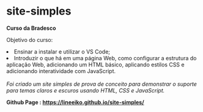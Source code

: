 # site-simples

<b>Curso da Bradesco</b>

Objetivo do curso:<br>
<li>Ensinar a instalar e utilizar o VS Code;</li>
<li>Introduzir o que há em uma página Web, como configurar a estrutura do aplicação Web, adicionando um HTML básico, aplicando estilos CSS e adicionando interatividade com JavaScript.</li>
<br>
<em>Foi criado um site simples de prova de conceito para demonstrar o suporte para temas claros e escuros usando HTML, CSS e JavaScript.</em>

<b>Github Page : https://lineeiko.github.io/site-simples/</b>
